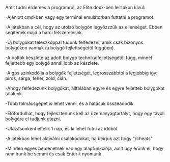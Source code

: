 Amit tudni érdemes a programról, az Elite.docx-ben leírtakon kívül:


-Ajánlott cmd-ben vagy egy terminál emulátorban futtatni a programot.


-A játékban a cél, hogy az utolsó bolygón legyőzzzük az ellenséget. Ebben segítenek majd a harci felszerelések.

-Új bolygókat teleszkóppal tudunk felfedezni, amik csak bizonyos bolygókon vannak (a bolygó fejlettségétől függően).

-A boltok készlete az adott bolygó technikaifejlettségétől függ, minnél fejlettebb egy bolygó annál jobb az készlete.

-A gps színkodólja a bolygók fejlettségét, legrosszabbtól a legjobbig így: piros, sárga, fehér, zöld, cián.

-Ahogy felfedezünk bolygókat, álltalában egyre és egyre fejletteb bolygókat találunk.

-Több tolmácsgépet is lehet venni, és a hatásuk összeadódik.

-Előfordulhat, hogy fejlesztenünk kell az üzemanyagtartályt, hogy egy távoli bolygóra el tudjunk utazni.

-Utazásonként eltelik 1 nap, és ki lehet futni az időből.

-A játékban lehet aktiválni csalókódokat, ha beírjuk azt hogy "/cheats"

-Minden egyes bemenetnek van egy alapfunkciója, amit úgy érünk el, hogy nem írunk be semmi és csak Enter-t nyomunk.
